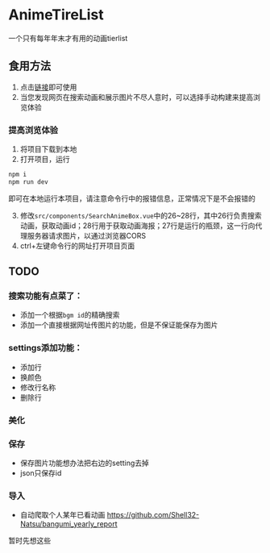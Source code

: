 # AnimeTireList

一个只有每年年末才有用的动画tierlist

## 食用方法

1. 点击<a href="atoposyz.github.io/anime-rank/.html">链接</a>即可使用
2. 当您发现网页在搜索动画和展示图片不尽人意时，可以选择手动构建来提高浏览体验

### 提高浏览体验

1. 将项目下载到本地
2. 打开项目，运行
```sh
npm i
npm run dev
```
即可在本地运行本项目，请注意命令行中的报错信息，正常情况下是不会报错的

3. 修改`src/components/SearchAnimeBox.vue`中的26~28行，其中26行负责搜索动画，获取动画id；28行用于获取动画海报；27行是运行的瓶颈，这一行向代理服务器请求图片，以通过浏览器CORS
4. ctrl+左键命令行的网址打开项目页面

## TODO

### 搜索功能有点菜了：
- 添加一个根据`bgm id`的精确搜索
- 添加一个直接根据网址传图片的功能，但是不保证能保存为图片


### settings添加功能：

- 添加行
- 换颜色
- 修改行名称
- 删除行

### 美化

### 保存

- 保存图片功能想办法把右边的setting去掉
- json只保存id

### 导入

- 自动爬取个人某年已看动画 https://github.com/Shell32-Natsu/bangumi_yearly_report

暂时先想这些
